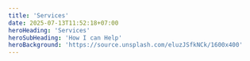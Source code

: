 ```yaml
---
title: 'Services'
date: 2025-07-13T11:52:18+07:00
heroHeading: 'Services'
heroSubHeading: 'How I can Help'
heroBackground: 'https://source.unsplash.com/eluzJSfkNCk/1600x400'
---
```

